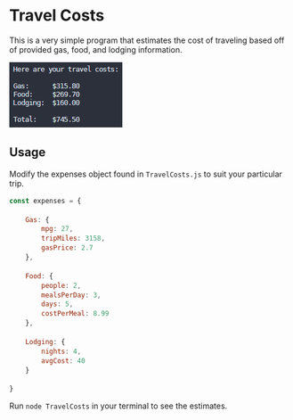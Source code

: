 # Travel Costs
This is a very simple program that estimates the cost of traveling based off of provided gas, food, and lodging information.

![TravelCosts Output](./img/travelcosts.png)


## Usage
Modify the expenses object found in `TravelCosts.js` to suit your particular trip. 

```javascript
const expenses = {

    Gas: {
        mpg: 27,
        tripMiles: 3158,
        gasPrice: 2.7
    },

    Food: {
        people: 2,
        mealsPerDay: 3,
        days: 5,
        costPerMeal: 8.99
    },

    Lodging: {
        nights: 4,
        avgCost: 40
    }

}
```


Run `node TravelCosts` in your terminal to see the estimates.
